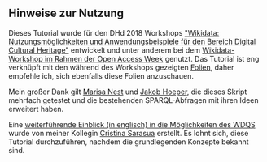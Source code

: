 ## Hinweise zur Nutzung
Dieses Tutorial wurde für den DHd 2018 Workshops ["Wikidata: Nutzungsmöglichkeiten und Anwendungsbeispiele für den Bereich Digital Cultural Heritage"](https://blogs.fu-berlin.de/dhd2018_wikidata-workshop) entwickelt und unter anderem bei dem [Wikidata-Workshop im Rahmen der Open Access Week](https://www.fu-berlin.de/sites/open_access/weiteres/Veranstaltungen/oa-week-2018_wikidata_workshop/) genutzt. Das Tutorial ist eng verknüpft mit den während des Workshops gezeigten [Folien](https://zenodo.org/record/1190807#.W9Maz3ozbUI), daher empfehle ich, sich ebenfalls diese Folien anzuschauen. 

Mein großer Dank gilt [Marisa Nest](https://github.com/marisanest) und [Jakob Hoeper](https://github.com/JKatzwinkel), die dieses Skript mehrfach getestet und die bestehenden SPARQL-Abfragen mit ihren Ideen erweitert haben.

Eine [weiterführende Einblick (in englisch) in die Möglichkeiten des WDQS](http://paws-public.wmflabs.org/paws-public/User:Criscod/Wikidata_Zurich/Semantic%20Web%20Engineering%20(UZH)%20-%20Wikidata.ipynb) wurde von meiner Kollegin [Cristina Sarasua](https://www.ifi.uzh.ch/en/ddis/people/sarasua.html) erstellt. Es lohnt sich, diese Tutorial durchzuführen, nachdem die grundlegenden Konzepte bekannt sind. 
